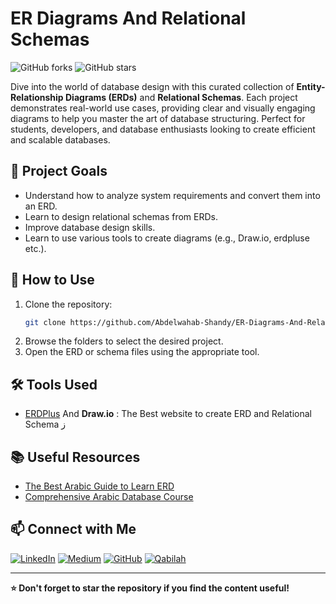 # ER Diagrams And Relational Schemas

![GitHub forks](https://img.shields.io/github/forks/Abdelwahab-Shandy/ER-Diagrams-And-Relational-Schemas?style=social)
![GitHub stars](https://img.shields.io/github/stars/Abdelwahab-Shandy/ER-Diagrams-And-Relational-Schemas?style=social)

Dive into the world of database design with this curated collection of **Entity-Relationship Diagrams (ERDs)** and **Relational Schemas**. Each project demonstrates real-world use cases, providing clear and visually engaging diagrams to help you master the art of database structuring. Perfect for students, developers, and database enthusiasts looking to create efficient and scalable databases.

## 🎯 Project Goals

- Understand how to analyze system requirements and convert them into an ERD.
- Learn to design relational schemas from ERDs.
- Improve database design skills.
- Learn to use various tools to create diagrams (e.g., Draw.io, erdpluse etc.).

## 🚀 How to Use

1. Clone the repository:
   ```bash
   git clone https://github.com/Abdelwahab-Shandy/ER-Diagrams-And-Relational-Schemas.git
   ```
2. Browse the folders to select the desired project.
3. Open the ERD or schema files using the appropriate tool.

## 🛠️ Tools Used

- [ERDPlus](https://erdplus.com/) And **Draw.io** :  The Best website to create ERD and Relational Schema ز

## 📚 Useful Resources

- [The Best Arabic Guide to Learn ERD](https://programmingadvices.com/p/database-level-1-sql-concepts-and-practice)
- [Comprehensive Arabic Database Course](https://programmingadvices.com/p/database-level-1-sql-concepts-and-practice)

## 📫 Connect with Me

[![LinkedIn](https://img.shields.io/badge/-LinkedIn-0077B5?logo=linkedin&logoColor=white)](https://www.linkedin.com/in/abdelwahab-shandy/)
[![Medium](https://img.shields.io/badge/-Medium-12100E?logo=medium&logoColor=white)](https://medium.com/@abdelwahabshandy)
[![GitHub](https://img.shields.io/badge/-GitHub-333333?logo=github&logoColor=white)](https://github.com/abdelwahab-shandy)
[![Qabilah](https://img.shields.io/badge/-Qabilah-F4A261?logo=data:image/png;base64,iVBORw0KGgoAAAANSUhEUgAAAA8AAAAQCAYAAAA0xWRMAAAABHNCSVQICAgIfAhkiAAAAAlwSFlzAAALEgAACxIB0t1+/AAAAadJREFUKJGVks1KA0EQhb9hxCBFsVVBJbFwYY2CmRq2PgCRVFJrIQKswMvIBBQtpbwAXoGNugJcoAqUFhLaWOkM7MmXmRkIQ0sT93brfbRmrKlZXGV+eM453nOK4rBqiEpBBTQBXERr3XJZnUZwrSNQC11RxmMF9XplP/DoEDcHHJ80zxRA0JwIrCBYpKxZsAaLSsgUPB2WaIDrHACr6TWEOQQnhUHoRP5+zxx0I8AF+rATz6k3qB1igz1gFaD+GTP3WiP8mpzfqTWbnWok/GKXLbSjXbax+3l4vlQU60NC8LvIwAAAABJRU5ErkJggg==&logoColor=white)](https://qabilah.com/profile/abdelwahab-shandy/professional-profile)

---

**⭐ Don't forget to star the repository if you find the content useful!**
